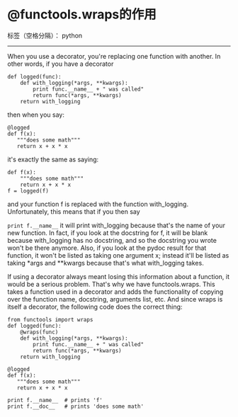 ﻿# @functools.wraps的作用

标签（空格分隔）： python

---

When you use a decorator, you're replacing one function with another. In other words, if you have a decorator
```
def logged(func):
    def with_logging(*args, **kwargs):
        print func.__name__ + " was called"
        return func(*args, **kwargs)
    return with_logging
```
then when you say:
```
@logged
def f(x):
   """does some math"""
   return x + x * x
```
it's exactly the same as saying:
```
def f(x):
    """does some math"""
    return x + x * x
f = logged(f)
```
and your function f is replaced with the function with_logging. Unfortunately, this means that if you then say

`print f.__name__`
it will print with_logging because that's the name of your new function. In fact, if you look at the docstring for f, it will be blank because with_logging has no docstring, and so the docstring you wrote won't be there anymore. Also, if you look at the pydoc result for that function, it won't be listed as taking one argument x; instead it'll be listed as taking *args and **kwargs because that's what with_logging takes.

If using a decorator always meant losing this information about a function, it would be a serious problem. That's why we have functools.wraps. This takes a function used in a decorator and adds the functionality of copying over the function name, docstring, arguments list, etc. And since wraps is itself a decorator, the following code does the correct thing:
```
from functools import wraps
def logged(func):
    @wraps(func)
    def with_logging(*args, **kwargs):
        print func.__name__ + " was called"
        return func(*args, **kwargs)
    return with_logging

@logged
def f(x):
   """does some math"""
   return x + x * x

print f.__name__  # prints 'f'
print f.__doc__   # prints 'does some math'
```



